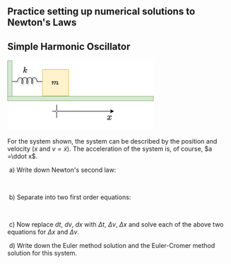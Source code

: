 ## Practice setting up numerical solutions to Newton's Laws

## Simple Harmonic Oscillator

![SHO](SHO.png)

For the system shown, the system can be described by the position and velocity ($x$ and $v = \dot x$). The acceleration of the system is, of course, $a =\ddot x$.

​	a) Write down Newton's second law:

​	



​	b) Separate into two first order equations: 



​	

​	c) Now replace $dt$, $dv$, $dx$ with $\Delta t$, $\Delta v$, $\Delta x$ and solve each of the above two equations for $\Delta x$ and $\Delta v$.





​	d) Write down the Euler method solution and the Euler-Cromer method solution for this system.
